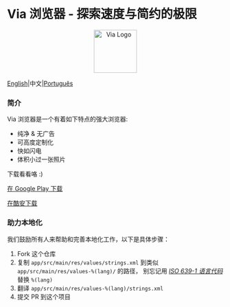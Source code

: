 # Via 浏览器 - 探索速度与简约的极限

<div align="center"><img src="http://viayoo.com/en/images/logo.png" alt="Via Logo" height="100"/></div>

[English](https://github.com/tuyafeng/Via/blob/master/README.md)|中文|[Português](https://github.com/tuyafeng/Via/blob/master/README_pt_BR.md)

### 简介

Via 浏览器是一个有着如下特点的强大浏览器:

- 纯净 & 无广告
- 可高度定制化
- 快如闪电
- 体积小过一张照片

下载看看咯 :)

[在 Google Play 下载](https://play.google.com/store/apps/details?id=mark.via.gp)

[在酷安下载](https://www.coolapk.com/apk/mark.via)

### 助力本地化

我们鼓励所有人来帮助和完善本地化工作，以下是具体步骤：

1. Fork 这个仓库
2. 复制 `app/src/main/res/values/strings.xml` 到类似 `app/src/main/res/values-%(lang)/` 的路径， 别忘记用 [*ISO 639-1 语言代码*](http://www.loc.gov/standards/iso639-2/php/code_list.php) 替换 `%(lang)`
3. 翻译 `app/src/main/res/values-%(lang)/strings.xml`
4. 提交 PR 到这个项目

